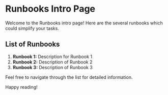 # Runbooks Intro Page

Welcome to the Runbooks intro page! Here are the several runbooks which could simplify your tasks.

## List of Runbooks

1. **Runbook 1:** Description for Runbook 1
2. **Runbook 2:** Description of Runbook 2
3. **Runbook 3:** Description of Runbook 3

Feel free to navigate through the list for detailed information.

Happy reading!